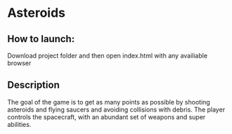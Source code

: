 # Asteroids

## How to launch:
Download project folder and then open index.html with any availiable browser

## Description
The goal of the game is to get as many points as possible by shooting asteroids and flying saucers and avoiding collisions with debris. The player controls the spacecraft, with an abundant set of weapons and super abilities.
